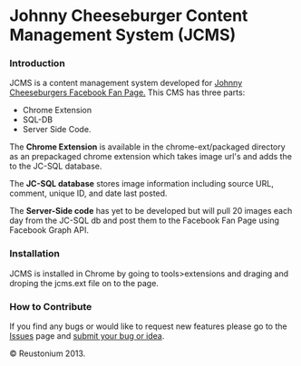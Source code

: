 # Johnny Cheeseburger Content Management System (JCMS) #

### Introduction ###
JCMS is a content management system developed for [Johnny Cheeseburgers Facebook Fan Page.](http://www.facebook.com/johnnycheeseburger)  This CMS has three parts: 

- Chrome Extension 
- SQL-DB 
- Server Side Code.

The **Chrome Extension** is available in the chrome-ext/packaged directory as an prepackaged chrome extension which takes image url's and adds the to the JC-SQL database.

The **JC-SQL database** stores image information including source URL, comment, unique ID, and date last posted.

The **Server-Side code** has yet to be developed but will pull 20 images each day from the JC-SQL db and post them to the Facebook Fan Page using Facebook Graph API. 

### Installation ###
JCMS is installed in Chrome by going to tools>extensions and draging and droping the jcms.ext file on to the page.

### How to Contribute ###
If you find any bugs or would like to request new features please go to the [Issues](https://github.com/reustonium/jcms/issues) page and [submit your bug or idea](https://github.com/reustonium/jcms/issues/new).

© Reustonium 2013.